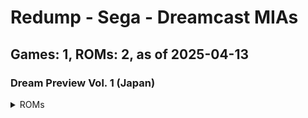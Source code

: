 # Redump - Sega - Dreamcast MIAs
## Games: 1, ROMs: 2, as of 2025-04-13

### Dream Preview Vol. 1 (Japan)
<details>
<summary>ROMs</summary>

- Dream Preview Vol. 1 (Japan) (Track 1).bin, CRC: ddf41288
- Dream Preview Vol. 1 (Japan) (Track 3).bin, CRC: 3a1c01de
</details>

